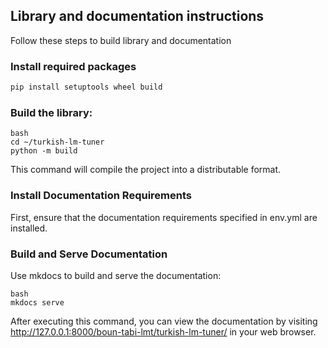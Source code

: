 ## Library and documentation instructions
Follow these steps to build library and documentation

### Install required packages
```bash
pip install setuptools wheel build
```
### Build the library:
```
bash
cd ~/turkish-lm-tuner
python -m build
```
This command will compile the project into a distributable format.

### Install Documentation Requirements
First, ensure that the documentation requirements specified in env.yml are installed.

### Build and Serve Documentation
Use mkdocs to build and serve the documentation:
```
bash
mkdocs serve
```
After executing this command, you can view the documentation by visiting http://127.0.0.1:8000/boun-tabi-lmt/turkish-lm-tuner/ in your web browser.



